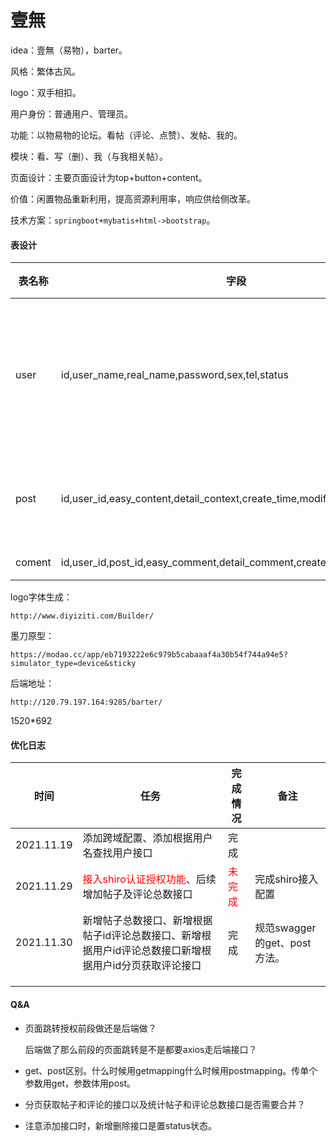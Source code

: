 # 壹無

idea：壹無（易物），barter。

风格：繁体古风。

logo：双手相扣。

用户身份：普通用户、管理员。

功能：以物易物的论坛。看帖（评论、点赞）、发帖、我的。

模块：看、写（删）、我（与我相关帖）。

页面设计：主要页面设计为top+button+content。

价值：闲置物品重新利用，提高资源利用率，响应供给侧改革。

技术方案：`springboot+mybatis+html->bootstrap`。



#### 表设计

| 表名称 | 字段                                                         | 功能                 | 备注 |
| ------ | ------------------------------------------------------------ | -------------------- | ---- |
| user   | id,user_name,real_name,password,sex,tel,status               | 记录登录注册用户信息 |      |
| post   | id,user_id,easy_content,detail_context,create_time,modify_time,type,status | 记录帖子内容         |      |
| coment | id,user_id,post_id,easy_comment,detail_comment,create_time,status | 评论                 |      |



logo字体生成：

`http://www.diyiziti.com/Builder/`

墨刀原型：

`https://modao.cc/app/eb7193222e6c979b5cabaaaf4a30b54f744a94e5?simulator_type=device&sticky`

后端地址：

```
http://120.79.197.164:9285/barter/
```

1520*692



#### 优化日志

| 时间       | 任务                                                         | 完成情况                        | 备注                         |
| ---------- | ------------------------------------------------------------ | ------------------------------- | ---------------------------- |
| 2021.11.19 | 添加跨域配置、添加根据用户名查找用户接口                     | 完成                            |                              |
| 2021.11.29 | <font color='red'>接入shiro认证授权功能</font>、后续增加帖子及评论总数接口 | <font color='red'>未完成</font> | 完成shiro接入配置            |
| 2021.11.30 | 新增帖子总数接口、新增根据帖子id评论总数接口、新增根据用户id评论总数接口新增根据用户id分页获取评论接口 | 完成                            | 规范swagger的get、post方法。 |
|            |                                                              |                                 |                              |
|            |                                                              |                                 |                              |
|            |                                                              |                                 |                              |



#### Q&A

* 页面跳转授权前段做还是后端做？

  后端做了那么前段的页面跳转是不是都要axios走后端接口？
  
* get、post区别。什么时候用getmapping什么时候用postmapping。传单个参数用get，参数体用post。

* 分页获取帖子和评论的接口以及统计帖子和评论总数接口是否需要合并？

* 注意添加接口时，新增删除接口是置status状态。